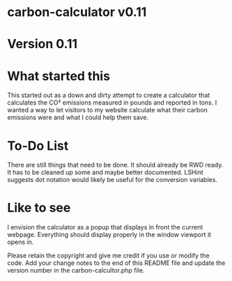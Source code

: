 # carbon-calculator v0.11
# Version 0.11

# What started this
This started out as a down and dirty attempt to create a calculator that calculates the CO² emissions measured in pounds and reported in tons. I wanted a way to let visitors to my website calculate what their carbon emissions were and what I could help them save.  

# To-Do List
There are still things that need to be done. It should already be RWD ready.  It has to be cleaned up some and maybe better documented. LSHint suggests dot notation would likely be useful for the conversion variables.

# Like to see
I envision the calculator as a popup that displays in  front the current webpage.  Everything should display properly in the window viewport it opens in.

Please retain the  copyright and give me credit if you use or modify the code.  Add your change notes to the end of this README file and update the version number in the carbon-calcultor.php file.
